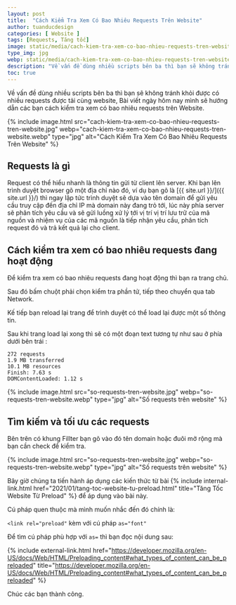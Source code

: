 ```yaml
---
layout: post
title:  "Cách Kiểm Tra Xem Có Bao Nhiêu Requests Trên Website"
author: tuanducdesign
categories: [ Website ]
tags: [Requests, Tăng tốc]
image: static/media/cach-kiem-tra-xem-co-bao-nhieu-requests-tren-website.jpg
type_img: jpg
webp: static/media/cach-kiem-tra-xem-co-bao-nhieu-requests-tren-website.webp
description: "Về vấn đề dùng nhiều scripts bên ba thì bạn sẽ không tránh khỏi được có nhiều requests được tải cùng website."
toc: true
---
```


Về vấn đề dùng nhiều scripts bên ba thì bạn sẽ không tránh khỏi được có nhiều requests được tải cùng website, Bài viết ngày hôm nay mình sẽ hướng dẫn các bạn cách kiểm tra xem có bao nhiêu requests trên Website.

{% include image.html src="cach-kiem-tra-xem-co-bao-nhieu-requests-tren-website.jpg" webp="cach-kiem-tra-xem-co-bao-nhieu-requests-tren-website.webp" type="jpg" alt="Cách Kiểm Tra Xem Có Bao Nhiêu Requests Trên Website" %}

## Requests là gì

Request có thể hiểu nhanh là thông tin gửi từ client lên server. Khi bạn lên trình duyệt browser gõ một địa chỉ nào đó, ví dụ bạn gõ là [{{ site.url }}/]({{ site.url }}/) thì ngay lập tức trình duyệt sẽ dựa vào tên domain để gửi yêu cầu truy cập đến địa chỉ IP mà domain này đang trỏ tới, lúc này phía server sẽ phân tích yêu cầu và sẽ gửi luồng xử lý tới vị trí vị trí lưu trữ của mã nguồn và nhiệm vụ của các mã nguồn là tiếp nhận yêu cầu, phân tích request đó và trả kết quả lại cho client.

## Cách kiểm tra xem có bao nhiêu requests đang hoạt động

Để kiểm tra xem có bao nhiêu requests đang hoạt động thì bạn ra trang chủ.

Sau đó bấm chuột phải chọn kiểm tra phần tử, tiếp theo chuyển qua tab Network.

Kế tiếp bạn reload lại trang để trình duyệt có thể load lại được một số thông tin.

Sau khi trang load lại xong thì sẽ có một đoạn text tương tự như sau ở phía dưới bên trái :

```text
272 requests
1.9 MB transferred
10.1 MB resources
Finish: 7.63 s
DOMContentLoaded: 1.12 s
```

{% include image.html src="so-requests-tren-website.jpg" webp="so-requests-tren-website.webp" type="jpg" alt="Số requests trên website" %}

## Tìm kiếm và tối ưu các requests

Bên trên có khung Fillter bạn gõ vào đó tên domain hoặc đuôi mở rộng mà bạn cần check để kiểm tra.

{% include image.html src="so-requests-tren-website.jpg" webp="so-requests-tren-website.webp" type="jpg" alt="Số requests trên website" %}

Bây giờ chúng ta tiến hành áp dụng các kiến thức từ bài {% include internal-link.html href="2021/01/tang-toc-website-tu-preload.html" title="Tăng Tốc Website Từ Preload" %} để áp dụng vào bài này.

Cú pháp quen thuộc mà mình muốn nhắc đến đó chính là:

``` <link rel="preload" ``` kèm với cú pháp ``` as="font" ```

Để tìm cú pháp phù hợp với ``` as= ``` thì bạn đọc nội dung sau:

{% include external-link.html href="https://developer.mozilla.org/en-US/docs/Web/HTML/Preloading_content#what_types_of_content_can_be_preloaded" title="https://developer.mozilla.org/en-US/docs/Web/HTML/Preloading_content#what_types_of_content_can_be_preloaded" %}

Chúc các bạn thành công.

